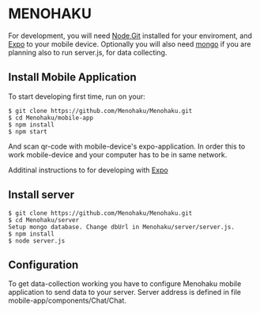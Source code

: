 # MENOHAKU

For development, you will need [Node](http://nodejs.org/),[Git](https://git-scm.com/) installed for your enviroment, and [Expo](https://docs.expo.io/versions/latest/)  to your mobile device.
Optionally you will also need [mongo](https://www.mongodb.com/cloud/atlas/lp/general?utm_content=081118_LP_Control_1&jmp=search&utm_source=google&utm_campaign=EMEA-Finland-Ent-to-Atlas-Brand-Alpha&utm_keyword=mongo&utm_device=c&utm_network=g&utm_medium=cpc&utm_creative=257451936696&utm_matchtype=e&_bt=257451936696&_bk=mongo&_bm=e&_bn=g&gclid=EAIaIQobChMI2MLvzIj03AIVWomyCh3p7wzaEAAYASAAEgKk6vD_BwE) if you are planning also to run server.js, for data collecting.

## Install Mobile Application
To start developing first time, run on your:

    $ git clone https://github.com/Menohaku/Menohaku.git
    $ cd Menohaku/mobile-app
    $ npm install
    $ npm start

And scan qr-code with mobile-device's expo-application. In order this to work mobile-device and your computer has to be in same network.

Additinal instructions to for developing with [Expo](https://github.com/Menohaku/Menohaku/tree/master/mobile-app)


## Install server

    $ git clone https://github.com/Menohaku/Menohaku.git
    $ cd Menohaku/server
    Setup mongo database. Change dbUrl in Menohaku/server/server.js.
    $ npm install
    $ node server.js

## Configuration 

To get data-collection working you  have to configure Menohaku mobile application to send data to your server. 
Server address is defined in file mobile-app/components/Chat/Chat. 
